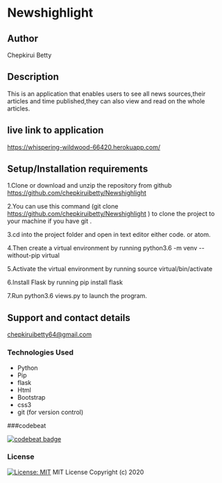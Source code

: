 # Newshighlight

## Author

 Chepkirui Betty

## Description
This is an application that enables users to see all news sources,their articles and time published,they can also view and read on the whole articles.


## live link to application
https://whispering-wildwood-66420.herokuapp.com/

## Setup/Installation requirements
1.Clone or download and unzip the repository from github https://github.com/chepkiruibetty/Newshighlight

2.You can use this command (git clone https://github.com/chepkiruibetty/Newshighlight ) to clone the project to your machine if you have git .

3.cd into the project folder and open in text editor either code. or atom.

4.Then create a virtual environment by running python3.6 -m venv --without-pip virtual

5.Activate the virtual environment by running source virtual/bin/activate

6.Install Flask by running pip install flask

7.Run  python3.6 views.py to launch the program.


## Support and contact details
chepkiruibetty64@gmail.com


### Technologies Used
* Python
* Pip
* flask
* Html
* Bootstrap
* css3
* git (for version control)

###codebeat

[![codebeat badge](https://codebeat.co/badges/0ca33b78-1cd7-49e6-a36e-e8076b9a8d53)](https://codebeat.co/projects/github-com-chepkiruibetty-newshighlight-betty-news)

### License

[![License: MIT](https://img.shields.io/badge/License-MIT-yellow.svg)](https://opensource.org/licenses/MIT)
MIT License
Copyright (c) 2020
